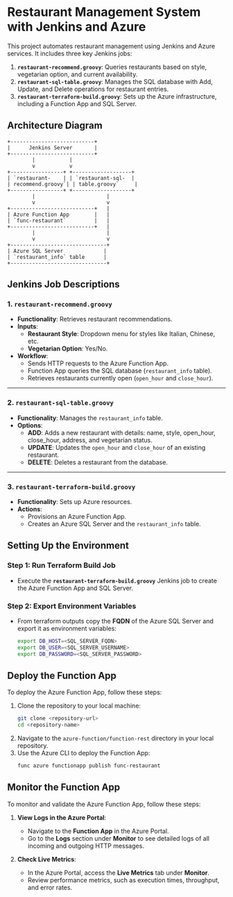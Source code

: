 # Restaurant Management System with Jenkins and Azure

This project automates restaurant management using Jenkins and Azure services. It includes three key Jenkins jobs: 

1. **`restaurant-recommend.groovy`**: Queries restaurants based on style, vegetarian option, and current availability.
2. **`restaurant-sql-table.groovy`**: Manages the SQL database with Add, Update, and Delete operations for restaurant entries.
3. **`restaurant-terraform-build.groovy`**: Sets up the Azure infrastructure, including a Function App and SQL Server.

## Architecture Diagram

```plaintext
+---------------------------+
|      Jenkins Server       |
+---------------------------+
        |           |
        v           v
+-----------------+ +-------------------+
| `restaurant-    | | `restaurant-sql-  |
| recommend.groovy`| | table.groovy`     |
+-----------------+ +-------------------+
        |                       |
        v                       v
+---------------------------+   |
| Azure Function App        |   |
| `func-restaurant`         |   |
+---------------------------+   |
        |                       |
        v                       v
+-------------------------------+
| Azure SQL Server             |
| `restaurant_info` table      |
+-------------------------------+
```

## Jenkins Job Descriptions

### 1. `restaurant-recommend.groovy`
- **Functionality**: Retrieves restaurant recommendations.
- **Inputs**:
  - **Restaurant Style**: Dropdown menu for styles like Italian, Chinese, etc.
  - **Vegetarian Option**: Yes/No.
- **Workflow**:
  - Sends HTTP requests to the Azure Function App.
  - Function App queries the SQL database (`restaurant_info` table).
  - Retrieves restaurants currently open (`open_hour` and `close_hour`).

---

### 2. `restaurant-sql-table.groovy`
- **Functionality**: Manages the `restaurant_info` table.
- **Options**:
  - **ADD**: Adds a new restaurant with details: name, style, open_hour, close_hour, address, and vegetarian status.
  - **UPDATE**: Updates the `open_hour` and `close_hour` of an existing restaurant.
  - **DELETE**: Deletes a restaurant from the database.

---

### 3. `restaurant-terraform-build.groovy`
- **Functionality**: Sets up Azure resources.
- **Actions**:
  - Provisions an Azure Function App.
  - Creates an Azure SQL Server and the `restaurant_info` table.


## Setting Up the Environment

### Step 1: Run Terraform Build Job
- Execute the **`restaurant-terraform-build.groovy`** Jenkins job to create the Azure Function App and SQL Server.

### Step 2: Export Environment Variables
- From terraform outputs copy the **FQDN** of the Azure SQL Server and export it as environment variables:
  ```bash
  export DB_HOST=<SQL_SERVER_FQDN>
  export DB_USER=<SQL_SERVER_USERNAME>
  export DB_PASSWORD=<SQL_SERVER_PASSWORD>

## Deploy the Function App

To deploy the Azure Function App, follow these steps:

1. Clone the repository to your local machine:
   ```bash
   git clone <repository-url>
   cd <repository-name>
2. Navigate to the `azure-function/function-rest` directory in your local repository.
3. Use the Azure CLI to deploy the Function App:
   ```bash
   func azure functionapp publish func-restaurant


## Monitor the Function App

To monitor and validate the Azure Function App, follow these steps:

1. **View Logs in the Azure Portal**:
   - Navigate to the **Function App** in the Azure Portal.
   - Go to the **Logs** section under **Monitor** to see detailed logs of all incoming and outgoing HTTP messages.

2. **Check Live Metrics**:
   - In the Azure Portal, access the **Live Metrics** tab under **Monitor**.
   - Review performance metrics, such as execution times, throughput, and error rates.
